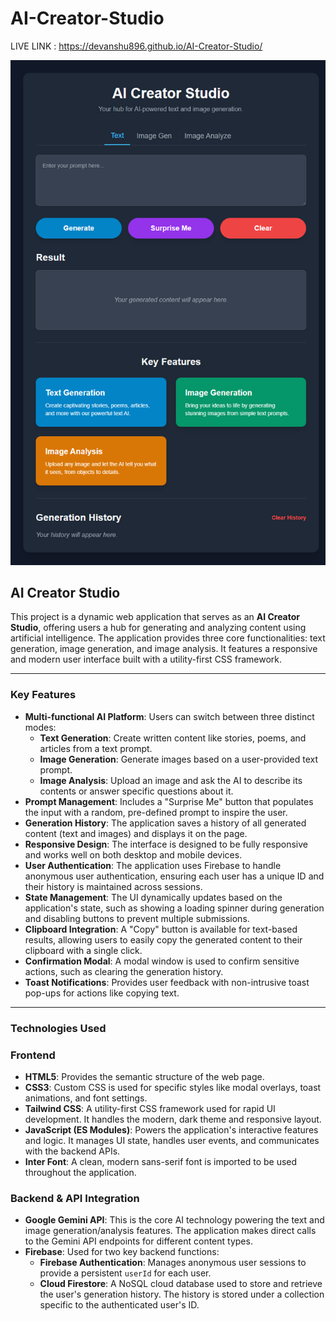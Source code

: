 # AI-Creator-Studio

LIVE LINK :  https://devanshu896.github.io/AI-Creator-Studio/

![App Screenshot](https://github.com/Devanshu896/AI-Creator-Studio/blob/main/AI%20Creator%20Studio%20SS.png)


## AI Creator Studio

This project is a dynamic web application that serves as an **AI Creator Studio**, offering users a hub for generating and analyzing content using artificial intelligence. The application provides three core functionalities: text generation, image generation, and image analysis. It features a responsive and modern user interface built with a utility-first CSS framework.

***

### Key Features

* **Multi-functional AI Platform**: Users can switch between three distinct modes:
    * **Text Generation**: Create written content like stories, poems, and articles from a text prompt.
    * **Image Generation**: Generate images based on a user-provided text prompt.
    * **Image Analysis**: Upload an image and ask the AI to describe its contents or answer specific questions about it.
* **Prompt Management**: Includes a "Surprise Me" button that populates the input with a random, pre-defined prompt to inspire the user.
* **Generation History**: The application saves a history of all generated content (text and images) and displays it on the page.
* **Responsive Design**: The interface is designed to be fully responsive and works well on both desktop and mobile devices.
* **User Authentication**: The application uses Firebase to handle anonymous user authentication, ensuring each user has a unique ID and their history is maintained across sessions.
* **State Management**: The UI dynamically updates based on the application's state, such as showing a loading spinner during generation and disabling buttons to prevent multiple submissions.
* **Clipboard Integration**: A "Copy" button is available for text-based results, allowing users to easily copy the generated content to their clipboard with a single click.
* **Confirmation Modal**: A modal window is used to confirm sensitive actions, such as clearing the generation history.
* **Toast Notifications**: Provides user feedback with non-intrusive toast pop-ups for actions like copying text.

***

### Technologies Used

### Frontend
* **HTML5**: Provides the semantic structure of the web page.
* **CSS3**: Custom CSS is used for specific styles like modal overlays, toast animations, and font settings.
* **Tailwind CSS**: A utility-first CSS framework used for rapid UI development. It handles the modern, dark theme and responsive layout.
* **JavaScript (ES Modules)**: Powers the application's interactive features and logic. It manages UI state, handles user events, and communicates with the backend APIs.
* **Inter Font**: A clean, modern sans-serif font is imported to be used throughout the application.

### Backend & API Integration
* **Google Gemini API**: This is the core AI technology powering the text and image generation/analysis features. The application makes direct calls to the Gemini API endpoints for different content types.
* **Firebase**: Used for two key backend functions:
    * **Firebase Authentication**: Manages anonymous user sessions to provide a persistent `userId` for each user.
    * **Cloud Firestore**: A NoSQL cloud database used to store and retrieve the user's generation history. The history is stored under a collection specific to the authenticated user's ID.
